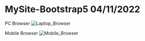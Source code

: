 # MySite-Bootstrap5 04/11/2022

PC Browser 
![Laptop_Browser](https://user-images.githubusercontent.com/1036327/199944844-a4e0ffcb-2984-43f8-a93f-cc200dede0fd.png)

Mobile Browser 
![Mobile_Browser](https://user-images.githubusercontent.com/1036327/199946903-18851431-60fd-4a5f-896a-7dfa6b4a3915.png)

